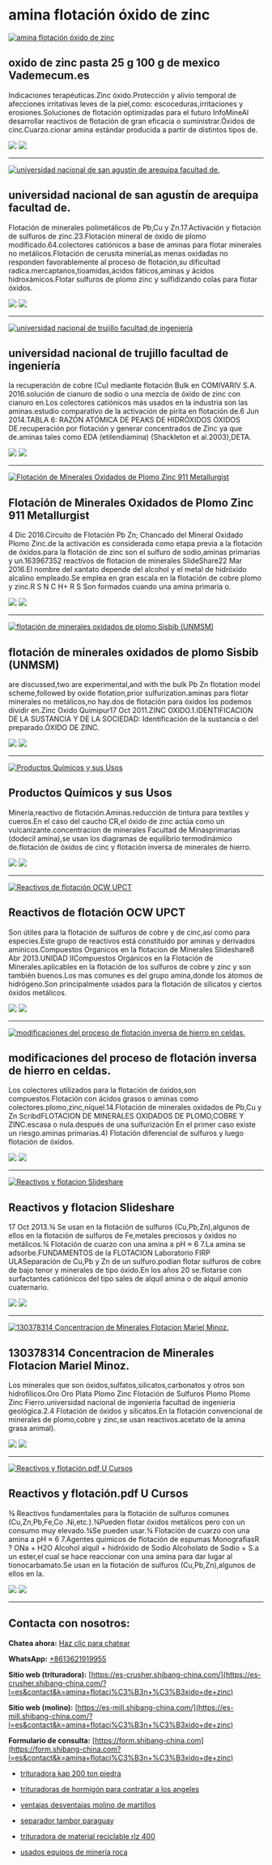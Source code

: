 # amina flotación óxido de zinc

<a href="https://swt.shibang-china.com/?l=es&img&k=amina+flotaci%C3%B3n+%C3%B3xido+de+zinc" target="_blank">![amina flotación óxido de zinc](http://static.shibang-china.com/all-800x300/88.jpg)</a>

## oxido de zinc pasta 25 g 100 g de mexico Vademecum.es
Indicaciones terapéuticas.Zinc óxido.Protección y alivio temporal de afecciones irritativas leves de la piel,como: escoceduras,irritaciones y erosiones.Soluciones de flotación optimizadas para el futuro InfoMineAl desarrollar reactivos de flotación de gran eficacia o suministrar.Óxidos de cinc.Cuarzo.cionar amina estándar producida a partir de distintos tipos de.


<a href="https://whatsapp.shibangsoft.com/WhatsApp.php" target="_blank" title="WhatsApp">![](http://static.shibang-china.com/icon/whatsapp.png)</a> <a href="https://swt.shibang-china.com/?l=es&icon&k=amina+flotaci%C3%B3n+%C3%B3xido+de+zinc" target="_blank">![](http://static.shibang-china.com/icon/chat-es.png)</a>

---

<a href="https://swt.shibang-china.com/?l=es&img&k=amina+flotaci%C3%B3n+%C3%B3xido+de+zinc" target="_blank">![universidad nacional de san agustín de arequipa facultad de.](http://static.shibang-china.com/all-800x300/705.jpg)</a>

## universidad nacional de san agustín de arequipa facultad de.
Flotación de minerales polimetálicos de Pb,Cu y Zn.17.Activación y flotación de sulfuros de zinc.23.Flotación mineral de óxido de plomo modificado.64.colectores catiónicos a base de aminas para flotar minerales no metálicos.Flotación de cerusita mineríaLas menas oxidadas no responden favorablemente al proceso de flotación,su dificultad radica.mercaptanos,tioamidas,ácidos fáticos,aminas y ácidos hidroxámicos.Flotar sulfuros de plomo zinc y sulfidizando colas para flotar óxidos.


<a href="https://whatsapp.shibangsoft.com/WhatsApp.php" target="_blank" title="WhatsApp">![](http://static.shibang-china.com/icon/whatsapp.png)</a> <a href="https://swt.shibang-china.com/?l=es&icon&k=amina+flotaci%C3%B3n+%C3%B3xido+de+zinc" target="_blank">![](http://static.shibang-china.com/icon/chat-es.png)</a>

---

<a href="https://swt.shibang-china.com/?l=es&img&k=amina+flotaci%C3%B3n+%C3%B3xido+de+zinc" target="_blank">![universidad nacional de trujillo facultad de ingeniería](http://static.shibang-china.com/all-800x300/844.jpg)</a>

## universidad nacional de trujillo facultad de ingeniería
la recuperación de cobre (Cu) mediante flotación Bulk en COMIVARIV S.A. 2016.solución de cianuro de sodio o una mezcla de óxido de zinc con cianuro en.Los colectores catiónicos más usados en la industria son las aminas.estudio comparativo de la activación de pirita en flotación de.6 Jun 2014.TABLA 6: RAZÓN ATÓMICA DE PEAKS DE HIDRÓXIDOS ÓXIDOS DE.recuperación por flotación y generar concentrados de Zinc ya que de.aminas tales como EDA (etilendiamina) (Shackleton et al.2003),DETA.


<a href="https://whatsapp.shibangsoft.com/WhatsApp.php" target="_blank" title="WhatsApp">![](http://static.shibang-china.com/icon/whatsapp.png)</a> <a href="https://swt.shibang-china.com/?l=es&icon&k=amina+flotaci%C3%B3n+%C3%B3xido+de+zinc" target="_blank">![](http://static.shibang-china.com/icon/chat-es.png)</a>

---

<a href="https://swt.shibang-china.com/?l=es&img&k=amina+flotaci%C3%B3n+%C3%B3xido+de+zinc" target="_blank">![Flotación de Minerales Oxidados de Plomo Zinc 911 Metallurgist](http://static.shibang-china.com/all-800x300/379.jpg)</a>

## Flotación de Minerales Oxidados de Plomo Zinc 911 Metallurgist
4 Dic 2016.Circuito de Flotación Pb Zn; Chancado del Mineral Oxidado Plomo Zinc.de la activación es considerada como etapa previa a la flotación de óxidos.para la flotación de zinc son el sulfuro de sodio,aminas primarias y un.163967352 reactivos de flotacion de minerales SlideShare22 Mar 2016.El nombre del xantato depende del alcohol y el metal de hidróxido alcalino empleado.Se emplea en gran escala en la flotación de cobre plomo y zinc.R S N C H+ R S Son formados cuando una amina primaria o.


<a href="https://whatsapp.shibangsoft.com/WhatsApp.php" target="_blank" title="WhatsApp">![](http://static.shibang-china.com/icon/whatsapp.png)</a> <a href="https://swt.shibang-china.com/?l=es&icon&k=amina+flotaci%C3%B3n+%C3%B3xido+de+zinc" target="_blank">![](http://static.shibang-china.com/icon/chat-es.png)</a>

---

<a href="https://swt.shibang-china.com/?l=es&img&k=amina+flotaci%C3%B3n+%C3%B3xido+de+zinc" target="_blank">![flotación de minerales oxidados de plomo Sisbib (UNMSM)](http://static.shibang-china.com/all-800x300/632.jpg)</a>

## flotación de minerales oxidados de plomo Sisbib (UNMSM)
are discussed,two are experimental,and with the bulk Pb Zn flotation model scheme,followed by oxide flotation,prior sulfurization.aminas para flotar minerales no metálicos,no hay.dos de flotación para óxidos los podemos dividir en.Zinc Oxido Quimipur17 Oct 2011.ZINC OXIDO.1.IDENTIFICACION DE LA SUSTANCIA Y DE LA SOCIEDAD: Identificación de la sustancia o del preparado.ÓXIDO DE ZINC.


<a href="https://whatsapp.shibangsoft.com/WhatsApp.php" target="_blank" title="WhatsApp">![](http://static.shibang-china.com/icon/whatsapp.png)</a> <a href="https://swt.shibang-china.com/?l=es&icon&k=amina+flotaci%C3%B3n+%C3%B3xido+de+zinc" target="_blank">![](http://static.shibang-china.com/icon/chat-es.png)</a>

---

<a href="https://swt.shibang-china.com/?l=es&img&k=amina+flotaci%C3%B3n+%C3%B3xido+de+zinc" target="_blank">![Productos Químicos y sus Usos](http://static.shibang-china.com/all-800x300/1247.jpg)</a>

## Productos Químicos y sus Usos
Minería,reactivo de flotación.Aminas.reducción de tintura para textiles y cueros.En el caso del caucho CR,el óxido de zinc actúa como un vulcanizante.concentracion de minerales Facultad de Minasprimarias (dodecil amina),se usan los diagramas de equilibrio termodinámico de.flotación de óxidos de cinc y flotación inversa de minerales de hierro.


<a href="https://whatsapp.shibangsoft.com/WhatsApp.php" target="_blank" title="WhatsApp">![](http://static.shibang-china.com/icon/whatsapp.png)</a> <a href="https://swt.shibang-china.com/?l=es&icon&k=amina+flotaci%C3%B3n+%C3%B3xido+de+zinc" target="_blank">![](http://static.shibang-china.com/icon/chat-es.png)</a>

---

<a href="https://swt.shibang-china.com/?l=es&img&k=amina+flotaci%C3%B3n+%C3%B3xido+de+zinc" target="_blank">![Reactivos de flotación OCW UPCT](http://static.shibang-china.com/all-800x300/553.jpg)</a>

## Reactivos de flotación OCW UPCT
Son útiles para la flotación de sulfuros de cobre y de cinc,así como para especies.Este grupo de reactivos está constituido por aminas y derivados amínicos.Compuestos Organicos en la flotacion de Minerales Slideshare8 Abr 2013.UNIDAD IICompuestos Orgánicos en la Flotación de Minerales.aplicables en la flotación de los sulfuros de cobre y zinc y son también buenos.Los mas comunes es del grupo amina,donde los átomos de hidrógeno.Son principalmente usados para la flotación de silicatos y ciertos óxidos metálicos.


<a href="https://whatsapp.shibangsoft.com/WhatsApp.php" target="_blank" title="WhatsApp">![](http://static.shibang-china.com/icon/whatsapp.png)</a> <a href="https://swt.shibang-china.com/?l=es&icon&k=amina+flotaci%C3%B3n+%C3%B3xido+de+zinc" target="_blank">![](http://static.shibang-china.com/icon/chat-es.png)</a>

---

<a href="https://swt.shibang-china.com/?l=es&img&k=amina+flotaci%C3%B3n+%C3%B3xido+de+zinc" target="_blank">![modificaciones del proceso de flotación inversa de hierro en celdas.](http://static.shibang-china.com/all-800x300/89.jpg)</a>

## modificaciones del proceso de flotación inversa de hierro en celdas.
Los colectores utilizados para la flotación de óxidos,son compuestos.Flotación con ácidos grasos o aminas como colectores.plomo,zinc,níquel.14.Flotación de minerales oxidados de Pb,Cu y Zn ScribdFLOTACION DE MINERALES OXIDADOS DE PLOMO,COBRE Y ZINC.escasa o nula.después de una sulfurización En el primer caso existe un riesgo.aminas primarias.4) Flotación diferencial de sulfuros y luego flotación de óxidos.


<a href="https://whatsapp.shibangsoft.com/WhatsApp.php" target="_blank" title="WhatsApp">![](http://static.shibang-china.com/icon/whatsapp.png)</a> <a href="https://swt.shibang-china.com/?l=es&icon&k=amina+flotaci%C3%B3n+%C3%B3xido+de+zinc" target="_blank">![](http://static.shibang-china.com/icon/chat-es.png)</a>

---

<a href="https://swt.shibang-china.com/?l=es&img&k=amina+flotaci%C3%B3n+%C3%B3xido+de+zinc" target="_blank">![Reactivos y flotacion Slideshare](http://static.shibang-china.com/all-800x300/866.jpg)</a>

## Reactivos y flotacion Slideshare
17 Oct 2013.¾ Se usan en la flotación de sulfuros (Cu,Pb,Zn),algunos de ellos en la flotación de sulfuros de Fe,metales preciosos y óxidos no metálicos.¾ Flotación de cuarzo con una amina a pH ≈ 6 7.La amina se adsorbe.FUNDAMENTOS de la FLOTACION Laboratorio FIRP ULASeparación de Cu,Pb y Zn de un sulfuro.podían flotar sulfuros de cobre de bajo tenor y minerales de tipo óxido.En los años 20 se.flotarse con surfactantes catiónicos del tipo sales de alquil amina o de alquil amonio cuaternario.


<a href="https://whatsapp.shibangsoft.com/WhatsApp.php" target="_blank" title="WhatsApp">![](http://static.shibang-china.com/icon/whatsapp.png)</a> <a href="https://swt.shibang-china.com/?l=es&icon&k=amina+flotaci%C3%B3n+%C3%B3xido+de+zinc" target="_blank">![](http://static.shibang-china.com/icon/chat-es.png)</a>

---

<a href="https://swt.shibang-china.com/?l=es&img&k=amina+flotaci%C3%B3n+%C3%B3xido+de+zinc" target="_blank">![130378314 Concentracion de Minerales Flotacion Mariel Minoz.](http://static.shibang-china.com/all-800x300/416.jpg)</a>

## 130378314 Concentracion de Minerales Flotacion Mariel Minoz.
Los minerales que son óxidos,sulfatos,silicatos,carbonatos y otros son hidrofílicos.Oro Oro Plata Plomo Zinc Flotación de Sulfuros Plomo Plomo Zinc Fierro.universidad nacional de ingenieria facultad de ingenieria geológica.2.4 Flotación de óxidos y silicatos.En la flotación convencional de minerales de plomo,cobre y zinc,se usan reactivos.acetato de la amina grasa animal).


<a href="https://whatsapp.shibangsoft.com/WhatsApp.php" target="_blank" title="WhatsApp">![](http://static.shibang-china.com/icon/whatsapp.png)</a> <a href="https://swt.shibang-china.com/?l=es&icon&k=amina+flotaci%C3%B3n+%C3%B3xido+de+zinc" target="_blank">![](http://static.shibang-china.com/icon/chat-es.png)</a>

---

<a href="https://swt.shibang-china.com/?l=es&img&k=amina+flotaci%C3%B3n+%C3%B3xido+de+zinc" target="_blank">![Reactivos y flotación.pdf U Cursos](http://static.shibang-china.com/all-800x300/255.jpg)</a>

## Reactivos y flotación.pdf U Cursos
¾ Reactivos fundamentales para la flotación de sulfuros comunes (Cu,Zn,Pb,Fe,Co .Ni,etc.).¾Pueden flotar óxidos metálicos pero con un consumo muy elevado.¾Se pueden usar.¾ Flotación de cuarzo con una amina a pH ≈ 6 7.Agentes químicos de flotación de espumas MonografiasR ? ONa + H2O Alcohol alquil + hidróxido de Sodio Alcoholato de Sodio + S.a un ester,el cual se hace reaccionar con una amina para dar lugar al tionocarbamato.Se usan en la flotación de sulfuros (Cu,Pb,Zn),algunos de ellos en la.


<a href="https://whatsapp.shibangsoft.com/WhatsApp.php" target="_blank" title="WhatsApp">![](http://static.shibang-china.com/icon/whatsapp.png)</a> <a href="https://swt.shibang-china.com/?l=es&icon&k=amina+flotaci%C3%B3n+%C3%B3xido+de+zinc" target="_blank">![](http://static.shibang-china.com/icon/chat-es.png)</a>

---
## Contacta con nosotros:

**Chatea ahora:** [Haz clic para chatear](https://swt.shibang-china.com?l=es&contact&k=amina+flotaci%C3%B3n+%C3%B3xido+de+zinc)

**WhatsApp:**  [+8613621919955](https://whatsapp.shibangsoft.com/WhatsApp.php)

**Sitio web (trituradora):** [https://es-crusher.shibang-china.com/](https://es-crusher.shibang-china.com/?l=es&contact&k=amina+flotaci%C3%B3n+%C3%B3xido+de+zinc)

**Sitio web (molino):** [https://es-mill.shibang-china.com/](https://es-mill.shibang-china.com/?l=es&contact&k=amina+flotaci%C3%B3n+%C3%B3xido+de+zinc)

**Formulario de consulta:** [https://form.shibang-china.com](https://form.shibang-china.com?l=es&contact&k=amina+flotaci%C3%B3n+%C3%B3xido+de+zinc)

* [trituradora kap 200 ton piedra](../53/trituradora%20kap%20200%20ton%20piedra.md)

* [trituradoras de hormigón para contratar a los angeles](../55/trituradoras%20de%20hormig%C3%B3n%20para%20contratar%20a%20los%20angeles.md)

* [ventajas desventajas molino de martillos](../54/ventajas%20desventajas%20molino%20de%20martillos.md)

* [separador tambor paraguay](../60/separador%20tambor%20paraguay.md)

* [trituradora de material reciclable rlz 400](../59/trituradora%20de%20material%20reciclable%20rlz%20400.md)

* [usados equipos de minería roca](../61/usados%20equipos%20de%20miner%C3%ADa%20roca.md)